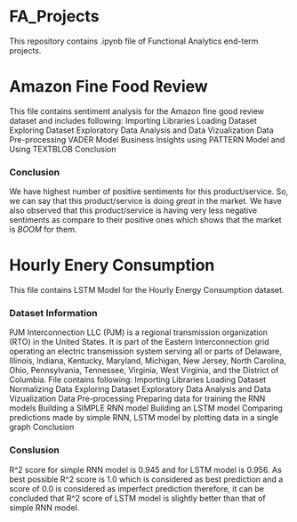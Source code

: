 # FA_Projects

This repository contains .ipynb file of Functional Analytics end-term projects.

# Amazon Fine Food Review 
This file contains sentiment analysis for the Amazon fine good review dataset and includes following:
Importing Libraries
Loading Dataset
Exploring Dataset
Exploratory Data Analysis and Data Vizualization
Data Pre-processing
VADER Model
Business Insights using PATTERN Model and Using TEXTBLOB
Conclusion

### Conclusion
We have highest number of positive sentiments for this product/service. So, we can say that this product/service is doing *great* in the market. We have also observed that this product/service is having very less negative sentiments as compare to their positive ones which shows that the market is *BOOM* for them.

# Hourly Enery Consumption 
This file contains LSTM Model for the Hourly Energy Consumption dataset.
### Dataset Information
PJM Interconnection LLC (PJM) is a regional transmission organization (RTO) in the United States. It is part of the Eastern Interconnection grid operating an electric transmission system serving all or parts of Delaware, Illinois, Indiana, Kentucky, Maryland, Michigan, New Jersey, North Carolina, Ohio, Pennsylvania, Tennessee, Virginia, West Virginia, and the District of Columbia.
File contains following:
Importing Libraries
Loading Dataset
Normalizing Data
Exploring Dataset
Exploratory Data Analysis and Data Vizualization
Data Pre-processing
Preparing data for training the RNN models
Building a SIMPLE RNN model
Building an LSTM model
Comparing predictions made by simple RNN, LSTM model by plotting data in a single graph
Conclusion

### Conslusion
R^2 score for simple RNN model is 0.945 and for LSTM model is 0.956. As best possible R^2 score is 1.0 which is considered as best prediction and a score of 0.0 is considered as imperfect prediction therefore, it can be concluded that R^2 score of LSTM model is slightly better than that of simple RNN model.
